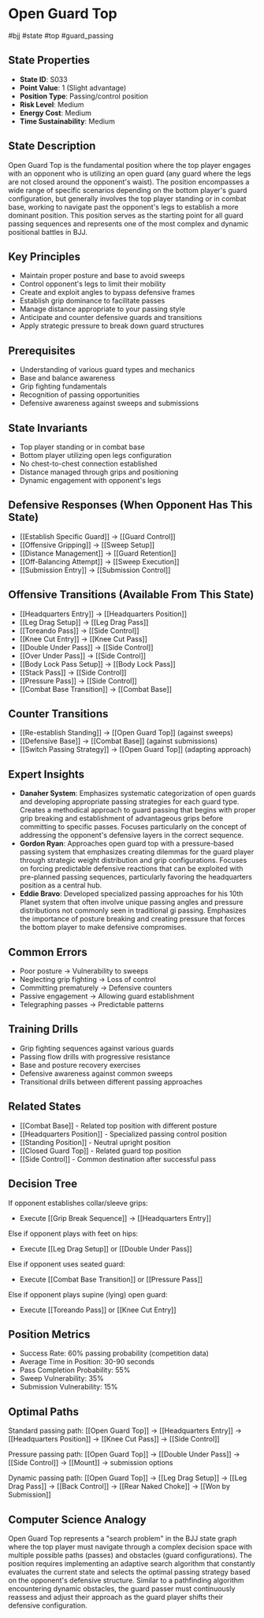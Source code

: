# Open Guard Top
#bjj #state #top #guard_passing

## State Properties
- **State ID**: S033
- **Point Value**: 1 (Slight advantage)
- **Position Type**: Passing/control position
- **Risk Level**: Medium
- **Energy Cost**: Medium
- **Time Sustainability**: Medium

## State Description
Open Guard Top is the fundamental position where the top player engages with an opponent who is utilizing an open guard (any guard where the legs are not closed around the opponent's waist). The position encompasses a wide range of specific scenarios depending on the bottom player's guard configuration, but generally involves the top player standing or in combat base, working to navigate past the opponent's legs to establish a more dominant position. This position serves as the starting point for all guard passing sequences and represents one of the most complex and dynamic positional battles in BJJ.

## Key Principles
- Maintain proper posture and base to avoid sweeps
- Control opponent's legs to limit their mobility
- Create and exploit angles to bypass defensive frames
- Establish grip dominance to facilitate passes
- Manage distance appropriate to your passing style
- Anticipate and counter defensive guards and transitions
- Apply strategic pressure to break down guard structures

## Prerequisites
- Understanding of various guard types and mechanics
- Base and balance awareness
- Grip fighting fundamentals
- Recognition of passing opportunities
- Defensive awareness against sweeps and submissions

## State Invariants
- Top player standing or in combat base
- Bottom player utilizing open legs configuration
- No chest-to-chest connection established
- Distance managed through grips and positioning
- Dynamic engagement with opponent's legs

## Defensive Responses (When Opponent Has This State)
- [[Establish Specific Guard]] → [[Guard Control]]
- [[Offensive Gripping]] → [[Sweep Setup]]
- [[Distance Management]] → [[Guard Retention]]
- [[Off-Balancing Attempt]] → [[Sweep Execution]]
- [[Submission Entry]] → [[Submission Control]]

## Offensive Transitions (Available From This State)
- [[Headquarters Entry]] → [[Headquarters Position]]
- [[Leg Drag Setup]] → [[Leg Drag Pass]]
- [[Toreando Pass]] → [[Side Control]]
- [[Knee Cut Entry]] → [[Knee Cut Pass]]
- [[Double Under Pass]] → [[Side Control]]
- [[Over Under Pass]] → [[Side Control]]
- [[Body Lock Pass Setup]] → [[Body Lock Pass]]
- [[Stack Pass]] → [[Side Control]]
- [[Pressure Pass]] → [[Side Control]]
- [[Combat Base Transition]] → [[Combat Base]]

## Counter Transitions
- [[Re-establish Standing]] → [[Open Guard Top]] (against sweeps)
- [[Defensive Base]] → [[Combat Base]] (against submissions)
- [[Switch Passing Strategy]] → [[Open Guard Top]] (adapting approach)

## Expert Insights
- **Danaher System**: Emphasizes systematic categorization of open guards and developing appropriate passing strategies for each guard type. Creates a methodical approach to guard passing that begins with proper grip breaking and establishment of advantageous grips before committing to specific passes. Focuses particularly on the concept of addressing the opponent's defensive layers in the correct sequence.
- **Gordon Ryan**: Approaches open guard top with a pressure-based passing system that emphasizes creating dilemmas for the guard player through strategic weight distribution and grip configurations. Focuses on forcing predictable defensive reactions that can be exploited with pre-planned passing sequences, particularly favoring the headquarters position as a central hub.
- **Eddie Bravo**: Developed specialized passing approaches for his 10th Planet system that often involve unique passing angles and pressure distributions not commonly seen in traditional gi passing. Emphasizes the importance of posture breaking and creating pressure that forces the bottom player to make defensive compromises.

## Common Errors
- Poor posture → Vulnerability to sweeps
- Neglecting grip fighting → Loss of control
- Committing prematurely → Defensive counters
- Passive engagement → Allowing guard establishment
- Telegraphing passes → Predictable patterns

## Training Drills
- Grip fighting sequences against various guards
- Passing flow drills with progressive resistance
- Base and posture recovery exercises
- Defensive awareness against common sweeps
- Transitional drills between different passing approaches

## Related States
- [[Combat Base]] - Related top position with different posture
- [[Headquarters Position]] - Specialized passing control position
- [[Standing Position]] - Neutral upright position
- [[Closed Guard Top]] - Related guard top position
- [[Side Control]] - Common destination after successful pass

## Decision Tree
If opponent establishes collar/sleeve grips:
- Execute [[Grip Break Sequence]] → [[Headquarters Entry]]

Else if opponent plays with feet on hips:
- Execute [[Leg Drag Setup]] or [[Double Under Pass]]

Else if opponent uses seated guard:
- Execute [[Combat Base Transition]] or [[Pressure Pass]]

Else if opponent plays supine (lying) open guard:
- Execute [[Toreando Pass]] or [[Knee Cut Entry]]

## Position Metrics
- Success Rate: 60% passing probability (competition data)
- Average Time in Position: 30-90 seconds
- Pass Completion Probability: 55%
- Sweep Vulnerability: 35%
- Submission Vulnerability: 15%

## Optimal Paths
Standard passing path:
[[Open Guard Top]] → [[Headquarters Entry]] → [[Headquarters Position]] → [[Knee Cut Pass]] → [[Side Control]]

Pressure passing path:
[[Open Guard Top]] → [[Double Under Pass]] → [[Side Control]] → [[Mount]] → submission options

Dynamic passing path:
[[Open Guard Top]] → [[Leg Drag Setup]] → [[Leg Drag Pass]] → [[Back Control]] → [[Rear Naked Choke]] → [[Won by Submission]]

## Computer Science Analogy
Open Guard Top represents a "search problem" in the BJJ state graph where the top player must navigate through a complex decision space with multiple possible paths (passes) and obstacles (guard configurations). The position requires implementing an adaptive search algorithm that constantly evaluates the current state and selects the optimal passing strategy based on the opponent's defensive structure. Similar to a pathfinding algorithm encountering dynamic obstacles, the guard passer must continuously reassess and adjust their approach as the guard player shifts their defensive configuration.
